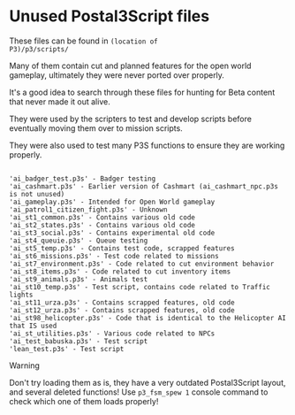 # Unused Postal3Script files
These files can be found in <code>(location of P3)/p3/scripts/</code>

Many of them contain cut and planned features for the open world gameplay, ultimately they were never ported over properly.

It's a good idea to search through these files for hunting for Beta content that never made it out alive.

They were used by the scripters to test and develop scripts before eventually moving them over to mission scripts.

They were also used to test many P3S functions to ensure they are working properly.

<pre><code class="language-js">
'ai_badger_test.p3s' - Badger testing
'ai_cashmart.p3s' - Earlier version of Cashmart (ai_cashmart_npc.p3s is not unused)
'ai_gameplay.p3s' - Intended for Open World gameplay
'ai_patrol1_citizen_fight.p3s' - Unknown
'ai_st1_common.p3s' - Contains various old code
'ai_st2_states.p3s' - Contains various old code
'ai_st3_social.p3s' - Contains experimental old code
'ai_st4_queuie.p3s' - Queue testing
'ai_st5_temp.p3s' - Contains test code, scrapped features
'ai_st6_missions.p3s' - Test code related to missions
'ai_st7_environment.p3s' - Code related to cut environment behavior
'ai_st8_items.p3s' - Code related to cut inventory items
'ai_st9_animals.p3s' - Animals test
'ai_st10_temp.p3s' - Test script, contains code related to Traffic lights
'ai_st11_urza.p3s' - Contains scrapped features, old code
'ai_st12_urza.p3s' - Contains scrapped features, old code
'ai_st98_helicopter.p3s' - Code that is identical to the Helicopter AI that IS used
'ai_st_utilities.p3s' - Various code related to NPCs
'ai_test_babuska.p3s' - Test script
'lean_test.p3s' - Test script
</code></pre>

<div class="admonition warning">
<p class="admonition-title">Warning</p>
<p>Don't try loading them as is, they have a very outdated Postal3Script layout, and several deleted functions! Use <code>p3_fsm_spew 1</code> console command to check which one of them loads properly!
</div>